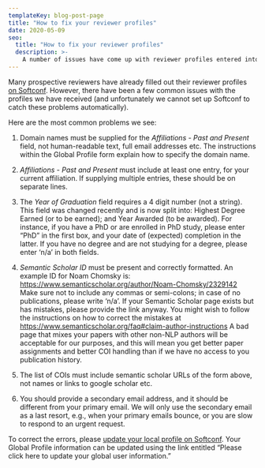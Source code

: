 ```yaml
---
templateKey: blog-post-page
title: "How to fix your reviewer profiles"
date: 2020-05-09
seo:
  title: "How to fix your reviewer profiles"
  description: >- 
    A number of issues have come up with reviewer profiles entered into Softconf. Here we explain how to fix them.
---
```


Many prospective reviewers have already filled out their reviewer profiles [on Softconf](https://www.softconf.com/emnlp2020/papers/user/scmd.cgi?scmd=updateProfile). However, there have been a few common issues with the profiles we have received (and unfortunately we cannot set up Softconf to catch these problems automatically).

Here are the most common problems we see:

1. Domain names must be supplied for the *Affiliations - Past and Present* field, not human-readable text, full email addresses etc. The instructions within the Global Profile form explain how to specify the domain name.

2. *Affiliations - Past and Present* must include at least one entry, for your current affiliation. If supplying multiple entries, these should be on separate lines.

3. The *Year of Graduation* field requires a 4 digit number (not a string). This field was changed recently and is now split into: Highest Degree Earned (or to be earned); and Year Awarded (to be awarded). For instance, if you have a PhD or are enrolled in PhD study, please enter “PhD” in the first box, and your date of (expected) completion in the latter. If you have no degree and are not studying for a degree, please enter ‘n/a’ in both fields.

4. *Semantic Scholar ID* must be present and correctly formatted. An example ID for Noam Chomsky is: https://www.semanticscholar.org/author/Noam-Chomsky/2329142  Make sure not to include any commas or semi-colons; in case of no publications, please write ‘n/a’. If your Semantic Scholar page exists but has mistakes, please provide the link anyway. You might wish to follow the instructions on how to correct the mistakes at https://www.semanticscholar.org/faq#claim-author-instructions A bad page that mixes your papers with other non-NLP authors will be acceptable for our purposes, and this will mean you get better paper assignments and better COI handling than if we have no access to you publication history.

5. The list of COIs must include semantic scholar URLs of the form above, not names or links to google scholar etc. 

6. You should provide a secondary email address, and it should be different from your primary email. We will only use the secondary email as a last resort, e.g., when your primary emails bounce, or you are slow to respond to an urgent request.

To correct the errors, please [update your local profile on Softconf](https://www.softconf.com/emnlp2020/papers/user/scmd.cgi?scmd=updateProfile). Your Global Profile information can be updated using the link entitled “Please click here to update your global user information.”

